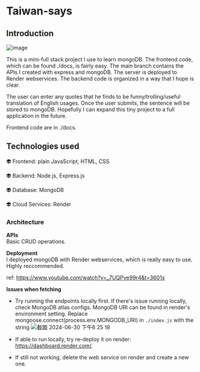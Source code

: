 # Taiwan-says
## Introduction
![image](https://github.com/yosunlu/taiwan-says-server/assets/104919684/ab1b748b-b1a4-42c2-bfb9-c9c15424aa7d)

This is a mini-full stack project I use to learn mongoDB. The frontend code, which can be found ./docs, is fairly easy. The main branch contains the APIs I created with express and mongoDB. The server is deployed to Render webservices. The backend code is organized in a way that I hope is clear. 

The user can enter any quotes that he finds to be funny/trolling/useful translation of English usages. Once the user submits, the sentence will be stored to mongoDB.
Hopefully I can expand this tiny project to a full application in the future. 

Frontend code are in ./docs.

## Technologies used

👽 Frontend: plain JavaScript, HTML, CSS 

👽 Backend: Node.js, Express.js  

👽 Database: MongoDB 

👽 Cloud Services: Render

### Architecture

**APIs**  
Basic CRUD operations. 

**Deployment**  
I deployed mongoDB with Render webservices, which is really easy to use. Highly reccommended.  

ref: https://www.youtube.com/watch?v=_7UQPve99r4&t=3601s

**Issues when fetching**
- Try running the endpoints locally first. If there's issue running locally, check MongoDB atlas configs.
  MongoDB URI can be found in render's environment setting. Replace mongoose.connect(process.env.MONGODB_URI) in `./index.js` with the string
  ![截圖 2024-06-30 下午6 25 18](https://github.com/yosunlu/taiwan-says/assets/104919684/bf436259-c230-45ea-9b57-1380e1dce432)

- If able to run locally, try re-deploy it on render: https://dashboard.render.com/.
- If still not working, delete the web service on render and create a new one.




